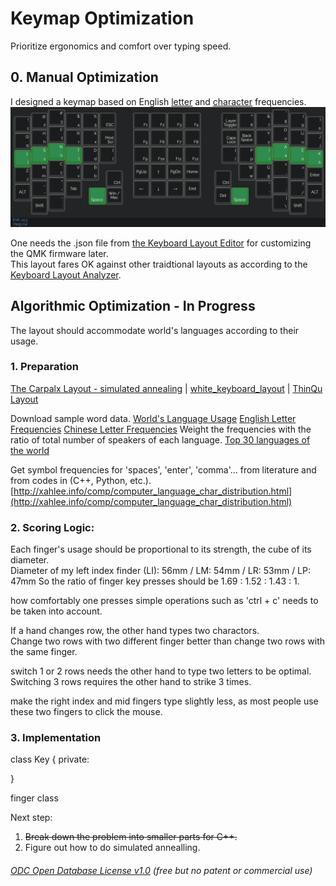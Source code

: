 # Keymap Optimization  
Prioritize ergonomics and comfort over typing speed.


## 0. Manual Optimization
I designed a keymap based on English [letter](https://norvig.com/mayzner.html) and [character](http://xahlee.info/comp/computer_language_char_distribution.html) frequencies.
<img src="./Layer0.PNG">  

One needs the .json file from [the Keyboard Layout Editor](http://keyboard-tool.pimpmykeyboard.com/##@_name=EVK%2F_v1.3&author=Yang%20Cui&notes=The%20%22symbol%20key%22%20accesses%20the%20symbols%20marked%20at%20the%20top%20left%20cornors%20on%20the%20keycaps.%0AThe%20%22Modifcn.%20Key%20Lock%22%20locks%20the%20modification%20keys%20%22Symbol%22%20and%20%22Shift%22.%3B&@_x:2.5&f:5&w:1.25&h:1.25%3B&=%0A%0A%23%0A3&_x:15.25&w:1.25&h:1.25%3B&=%0A%0A*%0A8%3B&@_y:-0.75&x:1.25&w:1.25&h:1.25%3B&=%0A%0A%2F@%0A2&_x:1.25&w:1.25&h:1.25%3B&=%0A%0A$%0A4&_w:1.25&h:1.25%3B&=%0A%0A%25%0A5&_w:1.25&h:1.25%3B&=%0A%0A%0AESC&_x:7.75&w:1.25&h:1.25%3B&=%0A%0A%0ALayer%20Toggle&_w:1.25&h:1.25%3B&=%0A%0A%5E%0A6&_w:1.25&h:1.25%3B&=%0A%0A%2F&%0A7&_x:1.25&w:1.25&h:1.25%3B&=%0A%0A(%0A9%3B&@_y:-0.75&w:1.25&h:1.25%3B&=%0A%0A!%0A1&_x:20.25&w:1.25&h:1.25%3B&=%0A%0A)%0A0%3B&@_y:-0.25&x:2.5&w:1.25&h:1.25%3B&=%0A%0AF%0Af&_x:15.25&w:1.25&h:1.25%3B&=%0A%0AO%0Ao%3B&@_y:-0.75&x:1.25&w:1.25&h:1.25%3B&=%0A%0AH%0Ah&_x:1.25&w:1.25&h:1.25%3B&=%0A%0AR%0Ar&_w:1.25&h:1.25%3B&=%0A%0AX%0Ax&_w:1.25&h:1.25%3B&=%0A%0A%0APrint%20Scr&_x:7.75&w:1.25&h:1.25%3B&=%0A%0A%0ACaps%20Lock&_x:1.25&w:1.25&h:1.25%3B&=%0A%0AY%0Ay&_x:1.25&w:1.25&h:1.25%3B&=%0A%0AU%0Au%3B&@_y:-0.75&w:1.25&h:1.25%3B&=%0A%0AQ%0Aq&_x:20.25&w:1.25&h:1.25%3B&=%0A%0AJ%0Aj%3B&@_y:-0.25&x:2.5&c=%232fa342&w:1.25&h:1.25%3B&=%0A%0AN%0An&_x:15.25&w:1.25&h:1.25%3B&=%0A%0AA%0Aa%3B&@_y:-0.75&x:1.25&w:1.25&h:1.25%3B&=%0A%0AS%0As&_x:1.25&w:1.25&h:1.25%3B&=%0A%0AT%0At&_c=%23cccccc&w:1.25&h:1.25%3B&=%0A%0AD%0Ad&_w:1.25&h:1.25%3B&=%0A%0A%7B%0A%5B&_x:7.75&w:1.25&h:1.25%3B&=%0A%0A%7D%0A%5D&_w:1.25&h:1.25%3B&=%0A%0AP%0Ap&_c=%232fa342&w:1.25&h:1.25%3B&=%0A%0AI%0Ai&_x:1.25&w:1.25&h:1.25%3B&=%0A%0AE%0Ae%3B&@_y:-0.75&w:1.25&h:1.25%3B&=%0A%0AL%0Al&_x:20.25&w:1.25&h:1.25%3B&=%0A%0AK%0Ak%3B&@_y:-0.25&x:2.5&c=%23cccccc&w:1.25&h:1.25%3B&=%0A%0AC%0Ac&_x:15.25&w:1.25&h:1.25%3B&=%0A%0A%3C%0A,%3B&@_y:-0.75&x:1.25&w:1.25&h:1.25%3B&=%0A%0AM%0Am&_x:1.25&w:1.25&h:1.25%3B&=%0A%0AV%0Av&_w:1.25&h:1.25%3B&=%0A%0AB%0Ab&_x:10.25&w:1.25&h:1.25%3B&=%0A%0AW%0Aw&_w:1.25&h:1.25%3B&=%0A%0AG%0Ag&_x:1.25&w:1.25&h:1.25%3B&=%0A%0A%3E%0A.%3B&@_y:-0.75&w:1.25&h:1.25%3B&=%0A%0AZ%0Az&_x:20.25&a:7&w:1.25&h:1.25%3B&=Enter%3B&@_y:-0.25&x:2.5&a:4&w:1.25&h:1.25%3B&=%0A%0A+%0A%2F=&_x:15.25&w:1.25&h:1.25%3B&=%0A%0A%2F:%0A%2F%3B%3B&@_y:-0.75&x:1.25&w:1.25&h:1.25%3B&=%0A%0A%2F_%0A-&_x:1.25&a:7&w:1.25&h:1.25%3B&=Tab&_x:12.75&a:4&w:1.25&h:1.25%3B&=%0A%0A%22%0A'&_x:1.25&a:0&w:1.25&h:1.25%3B&=%0A%0A%3F%0A%2F%2F%0A.%3B&@_y:-0.75&a:7&w:1.25&h:1.25%3B&=ALT&_x:20.25&w:1.25&h:1.25%3B&=ALT%3B&@_y:-0.75&x:14.75&w:1.25&h:1.25%3B&=Del%3B&@_y:-0.5&x:2.5&a:4&w:1.25&h:1.25%3B&=%0A%0A~%0A%60&_x:15.25&w:1.25&h:1.25%3B&=%0A%0A%7C%0A%5C%3B&@_y:-0.75&x:1.25&a:7&w:1.25&h:1.25%3B&=Shift&_x:17.75&w:1.25&h:1.25%3B&=Shift%3B&@_ry:4.25&y:-4&x:8.75&a:4&w:1.25&h:1.25%3B&=%0A%0A%0AF1&_w:1.25&h:1.25%3B&=%0A%0A%0AF2&_w:1.25&h:1.25%3B&=%0A%0A%0AF3&_w:1.25&h:1.25%3B&=%0A%0A%0AF4%3B&@_y:0.25&x:8.75&w:1.25&h:1.25%3B&=%0A%0A%0AF5&_w:1.25&h:1.25%3B&=%0A%0A%0AF6&_w:1.25&h:1.25%3B&=%0A%0A%0AF7&_w:1.25&h:1.25%3B&=%0A%0A%0AF8&_x:2.75&a:7&w:1.25&h:1.25%3B&=Back%20Space%3B&@_y:0.25&x:8.75&a:4&w:1.25&h:1.25%3B&=%0A%0A%0AF9&_w:1.25&h:1.25%3B&=%0A%0A%0AF10&_w:1.25&h:1.25%3B&=%0A%0A%0AF11&_w:1.25&h:1.25%3B&=%0A%0A%0AF12%3B&@_y:0.25&x:8.75&a:7&w:1.25&h:1.25%3B&=PgUp&_w:1.25&h:1.25%3B&=%E2%86%91&_w:1.25&h:1.25%3B&=PgDn&_w:1.25&h:1.25%3B&=Home%3B&@_y:-0.5&x:6.75&a:4&w:1.25&h:1.25%3B&=%0A%0A%0ACtrl&_x:6.75&w:1.25&h:1.25%3B&=%0A%0A%0ACtrl%3B&@_y:-0.25&x:8.75&a:7&w:1.25&h:1.25%3B&=%E2%86%90&_w:1.25&h:1.25%3B&=%E2%86%93&_w:1.25&h:1.25%3B&=%E2%86%92&_w:1.25&h:1.25%3B&=End%3B&@_y:-0.5&x:5.5&c=%232fa342&a:4&w:1.25&h:1.25%3B&=%0ASpace&_c=%23cccccc&a:7&w:1.25&h:1.25%3B&=Win%20%2F%2F%20Mac&_x:8&c=%232fa342&a:4&w:1.25&h:1.25%3B&=%0ASpace) for customizing the QMK firmware later.  
This layout fares OK against other traidtional layouts as according to the [Keyboard Layout Analyzer](http://patorjk.com/keyboard-layout-analyzer/#/load/hqrGn4NG).   


## Algorithmic Optimization - In Progress  
The layout should accommodate world's languages according to their usage.

### 1. Preparation
[The Carpalx Layout - simulated annealing](http://mkweb.bcgsc.ca/carpalx/?simulated_annealing) | [white_keyboard_layout](https://github.com/mw8/white_keyboard_layout) | [ThinQu Layout](https://microexploitation.com/2018/06/04/thinqu/)  

Download sample word data. [World's Language Usage](https://www.vistawide.com/languages/top_30_languages.htm)
[English Letter Frequencies](https://norvig.com/mayzner.html)
[Chinese Letter Frequencies](http://xahlee.info/kbd/chinese_pinyin_letter_frequency.html)
Weight the frequencies with the ratio of total number of speakers of each language.
[Top 30 languages of the world](https://www.vistawide.com/languages/top_30_languages.htm)

Get symbol frequencies for 'spaces', 'enter', 'comma'... from literature and from codes in (C++, Python, etc.). 
[http://xahlee.info/comp/computer_language_char_distribution.html](http://xahlee.info/comp/computer_language_char_distribution.html)


### 2. Scoring Logic:
Each finger's usage should be proportional to its strength, the cube of its diameter.  
Diameter of my left index finder (LI): 56mm / LM: 54mm / LR: 53mm / LP: 47mm
So the ratio of finger key presses should be 1.69 : 1.52 : 1.43 : 1.

how comfortably one presses simple operations such as 'ctrl + c' needs to be taken into account.

If a hand changes row, the other hand types two charactors.  
Change two rows with two different finger better than change two rows with the same finger.

switch 1 or 2 rows needs the other hand to type two letters to be optimal. Switching 3 rows requires the other hand to strike 3 times.

make the right index and mid fingers type slightly less, as most people use these two fingers to click the mouse.

### 3. Implementation

class Key
{
private:
	
}

finger class


Next step:
1. ~~Break down the problem into smaller parts for C++.~~
2. Figure out how to do simulated annealling. 

###### [ODC Open Database License v1.0](https://choosealicense.com/appendix/)  (free but no patent or commercial use)